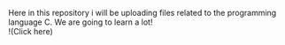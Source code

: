 Here in this repository i will be uploading files related to the programming language C. We are going to learn a lot! </br>
!(Click here)
